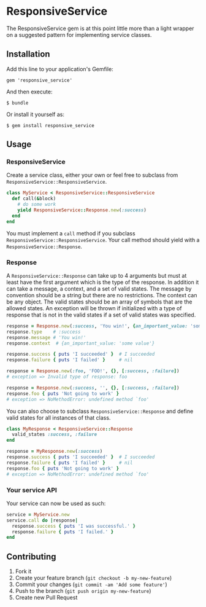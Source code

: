# ResponsiveService

The ResponsiveService gem is at this point little more than a light wrapper on a suggested pattern
for implementing service classes.

## Installation

Add this line to your application's Gemfile:

    gem 'responsive_service'

And then execute:

    $ bundle

Or install it yourself as:

    $ gem install responsive_service

## Usage

### ResponsiveService

Create a service class, either your own or feel free to subclass from `ResponsiveService::ResponsiveService`.

```ruby
class MyService < ResponsiveService::ResponsiveService
  def call(&block)
    # do some work
    yield ResponsiveService::Response.new(:success)
  end
end
```

You must implement a `call` method if you subclass `ResponsiveService::ResponsiveService`.
Your call method should yield with a `ResponsiveService::Response`.

### Response

A `ResponsiveService::Response` can take up to 4 arguments but must at least have the first argument which is the type of the response. In addition it can take a message, a context, and a set of valid states. The message by convention should
be a string but there are no restrictions. The context can be any object. The valid states should be an array of symbols
that are the allowed states. An exception will be thrown if initialized with a type of response that is not in the valid states if a set of valid states was specified.

```ruby
response = Response.new(:success, 'You win!', {an_important_value: 'some value'})
response.type    # :success
response.message # 'You win!'
response.context  # {an_important_value: 'some value'}

response.success { puts 'I succeeded' }  # I succeeded
response.failure { puts 'I failed' }     # nil

response = Response.new(:foo, 'FOO!', {}, [:success, :failure])
# exception => Invalid type of response: foo

response = Response.new(:success, '', {}, [:success, :failure])
response.foo { puts 'Not going to work' }
# exception => NoMethodError: undefined method `foo'
```

You can also choose to subclass `ResponsiveService::Response` and define valid states for all instances of that class.

```ruby
class MyResponse < ResponsiveService::Response
  valid_states :success, :failure
end

response = MyResponse.new(:success)
response.success { puts 'I succeeded' }  # I succeeded
response.failure { puts 'I failed' }     # nil
response.foo { puts 'Not going to work' }
# exception => NoMethodError: undefined method `foo'
```

### Your service API

Your service can now be used as such:

```ruby
service = MyService.new
service.call do |response|
  response.success { puts 'I was successful.' }
  response.failure { puts 'I failed.' }
end
```

## Contributing

1. Fork it
2. Create your feature branch (`git checkout -b my-new-feature`)
3. Commit your changes (`git commit -am 'Add some feature'`)
4. Push to the branch (`git push origin my-new-feature`)
5. Create new Pull Request
